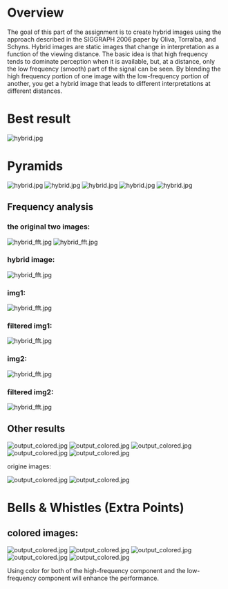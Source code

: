 # Overview

The goal of this part of the assignment is to create hybrid images using the approach described in the SIGGRAPH 2006 paper by Oliva, Torralba, and Schyns. Hybrid images are static images that change in interpretation as a function of the viewing distance. The basic idea is that high frequency tends to dominate perception when it is available, but, at a distance, only the low frequency (smooth) part of the signal can be seen. By blending the high frequency portion of one image with the low-frequency portion of another, you get a hybrid image that leads to different interpretations at different distances.

# Best result

 
![hybrid.jpg](https://github.com/victorygod/Hybrid_Image/blob/master/gray/output0.jpg)

# Pyramids
 
 
![hybrid.jpg](https://github.com/victorygod/Hybrid_Image/blob/master/gray/output0.jpg)
![hybrid.jpg](https://github.com/victorygod/Hybrid_Image/blob/master/gray/output1.jpg)
![hybrid.jpg](https://github.com/victorygod/Hybrid_Image/blob/master/gray/output2.jpg)
![hybrid.jpg](https://github.com/victorygod/Hybrid_Image/blob/master/gray/output3.jpg)
![hybrid.jpg](https://github.com/victorygod/Hybrid_Image/blob/master/gray/output4.jpg)

## Frequency analysis


### the original two images:

 
![hybrid_fft.jpg](https://github.com/victorygod/Hybrid_Image/blob/master/gray/cat.jpg)
![hybrid_fft.jpg](https://github.com/victorygod/Hybrid_Image/blob/master/gray/dog.jpg)

### hybrid image:

 
![hybrid_fft.jpg](https://github.com/victorygod/Hybrid_Image/blob/master/gray/fft_hybrid.jpg)

### img1:

 
![hybrid_fft.jpg](https://github.com/victorygod/Hybrid_Image/blob/master/gray/fft_img1.jpg)

### filtered img1:

 
![hybrid_fft.jpg](https://github.com/victorygod/Hybrid_Image/blob/master/gray/fft_img1_filtered.jpg)

### img2:

 
![hybrid_fft.jpg](https://github.com/victorygod/Hybrid_Image/blob/master/gray/fft_img2.jpg)

### filtered img2:

 
![hybrid_fft.jpg](https://github.com/victorygod/Hybrid_Image/blob/master/gray/fft_img2_filtered.jpg)

## Other results


![output_colored.jpg](https://github.com/victorygod/Hybrid_Image/blob/master/other/output0.jpg)
![output_colored.jpg](https://github.com/victorygod/Hybrid_Image/blob/master/other/output1.jpg)
![output_colored.jpg](https://github.com/victorygod/Hybrid_Image/blob/master/other/output2.jpg)
![output_colored.jpg](https://github.com/victorygod/Hybrid_Image/blob/master/other/output3.jpg)
![output_colored.jpg](https://github.com/victorygod/Hybrid_Image/blob/master/other/output4.jpg)

origine images:

![output_colored.jpg](https://github.com/victorygod/Hybrid_Image/blob/master/other/1.jpg)
![output_colored.jpg](https://github.com/victorygod/Hybrid_Image/blob/master/other/2.jpg)



# Bells & Whistles (Extra Points)

 
## colored images:

 
![output_colored.jpg](https://github.com/victorygod/Hybrid_Image/blob/master/colored/output0.jpg)
![output_colored.jpg](https://github.com/victorygod/Hybrid_Image/blob/master/colored/output1.jpg)
![output_colored.jpg](https://github.com/victorygod/Hybrid_Image/blob/master/colored/output2.jpg)
![output_colored.jpg](https://github.com/victorygod/Hybrid_Image/blob/master/colored/output3.jpg)
![output_colored.jpg](https://github.com/victorygod/Hybrid_Image/blob/master/colored/output4.jpg)

Using color for both of the high-frequency component and the low-frequency component will enhance the performance.
